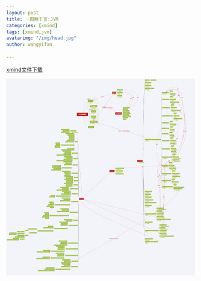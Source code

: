 ```yaml
---
layout: post
title: 一图胜千言:JVM
categories: [xmind]
tags: [xmind,jvm]
avatarimg: "/img/head.jpg"
author: wangyifan

---
```


[xmind文件下载](/mind/jvm.xmind)


<!-- more -->

![](/assets/mind/jvm.png)
